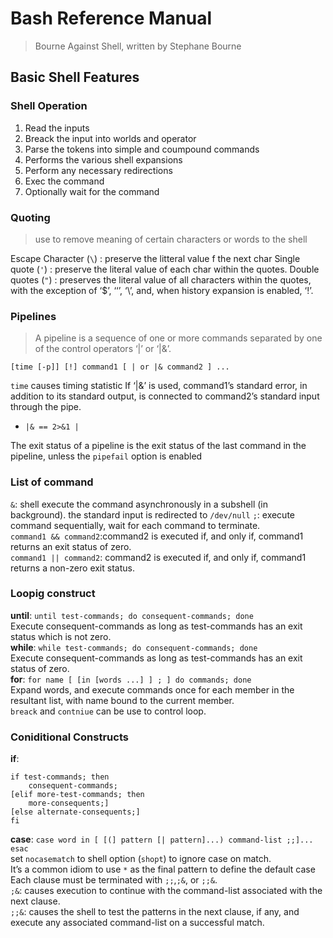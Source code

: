 # Bash Reference Manual
> Bourne Against Shell, written by Stephane Bourne

## Basic Shell Features
### Shell Operation 
 1. Read the inputs
 2. Breack the input into worlds and operator 
 3. Parse the tokens into simple and coumpound commands
 4. Performs the various shell expansions 
 5. Perform any necessary redirections 
 6. Exec the command
 7. Optionally wait for the command

### Quoting 
> use to remove meaning of certain characters or words to the shell   

Escape Character (`\`) : preserve the litteral value f the next char 
Single quote  (`'`) : preserve the literal value of each char within the quotes.
Double quotes (`"`) : preserves the literal value of all characters within
the quotes, with the exception of ‘$’, ‘‘’, ‘\’, and, when history expansion is enabled, ‘!’.

### Pipelines 

> A pipeline is a sequence of one or more commands separated by one of the control operators
‘|’ or ‘|&’.

```shell
[time [-p]] [!] command1 [ | or |& command2 ] ...
```
`time` causes timing statistic 
If ‘|&’ is used, command1’s standard error, in addition to its standard output, is connected to command2’s standard input through the pipe.
 * `|& == 2>&1 |`

The exit status of a pipeline is the exit status of the last command in the pipeline, unless the `pipefail` option is enabled

### List of command

`&`: shell execute the command asynchronously in a subshell (in background). the standard input is redirected to `/dev/null`
`;`: execute command sequentially, wait for each command to terminate.  
`command1 && command2`:command2 is executed if, and only if, command1 returns an exit status of zero.  
`command1 || command2`: command2 is executed if, and only if, command1 returns a non-zero exit status.  

### Loopig construct 
**until**: `until test-commands; do consequent-commands; done`  
Execute consequent-commands as long as test-commands has an exit status
which is not zero.  
**while**: `while test-commands; do consequent-commands; done`  
Execute consequent-commands as long as test-commands has an exit status
of zero.  
**for**: `for name [ [in [words ...] ] ; ] do commands; done`  
Expand words, and execute commands once for each member in the resultant
list, with name bound to the current member.  
`breack` and `contniue` can be use to control loop.  

### Coniditional Constructs
**if**: 
```
if test-commands; then
    consequent-commands;
[elif more-test-commands; then 
    more-consequents;]
[else alternate-consequents;]
fi
```

**case**: `case word in [ [(] pattern [| pattern]...) command-list ;;]... esac`   
set `nocasematch` to shell option (`shopt`) to ignore case on match.  
It’s a common idiom to use `*` as the final pattern to define the
default case
Each clause must be terminated with `;;`,`;&`, or `;;&`.  
`;&`: causes execution to continue with the command-list associated with the next clause.  
`;;&`: causes the shell to test the patterns in the next clause, if any, and execute any associated command-list on a successful match.  
